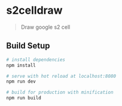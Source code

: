 # s2celldraw

> Draw google s2 cell 

## Build Setup

``` bash
# install dependencies
npm install

# serve with hot reload at localhost:8080
npm run dev

# build for production with minification
npm run build
```